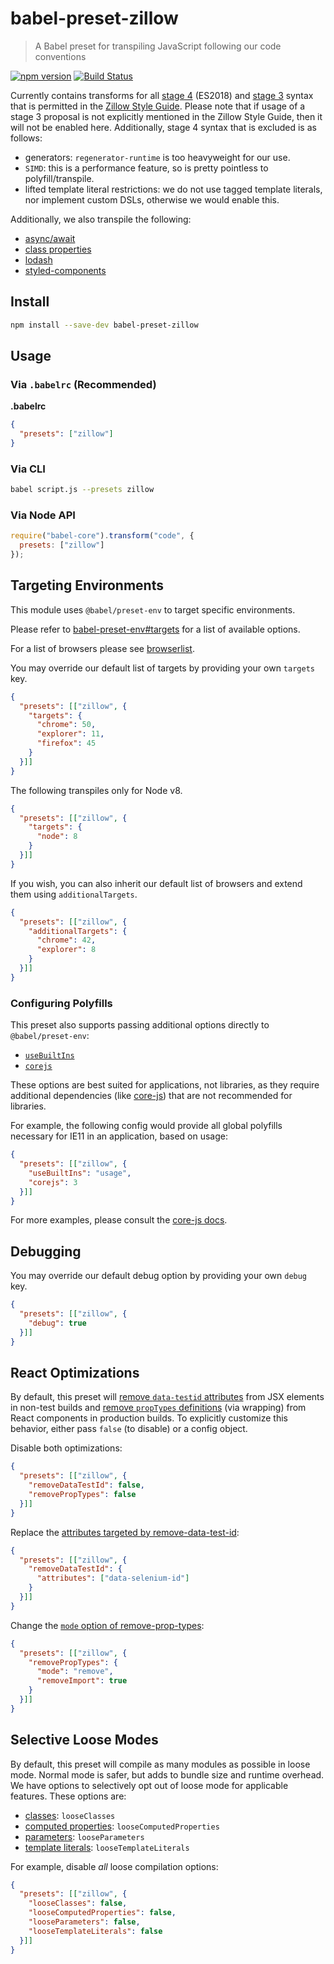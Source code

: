 # babel-preset-zillow

> A Babel preset for transpiling JavaScript following our code conventions

[![npm version](https://img.shields.io/npm/v/babel-preset-zillow.svg)](https://www.npmjs.com/package/babel-preset-zillow)
[![Build Status](https://travis-ci.org/zillow/javascript.svg?branch=latest)](https://travis-ci.org/zillow/javascript)

Currently contains transforms for all [stage 4](https://tc39.github.io/ecma262/) (ES2018) and [stage 3](https://github.com/tc39/proposals#active-proposals) syntax that is permitted in the [Zillow Style Guide](https://github.com/zillow/javascript). Please note that if usage of a stage 3 proposal is not explicitly mentioned in the Zillow Style Guide, then it will not be enabled here. Additionally, stage 4 syntax that is excluded is as follows:
  - generators: `regenerator-runtime` is too heavyweight for our use.
  - `SIMD`: this is a performance feature, so is pretty pointless to polyfill/transpile.
  - lifted template literal restrictions: we do not use tagged template literals, nor implement custom DSLs, otherwise we would enable this.

Additionally, we also transpile the following:
  - [async/await](https://www.npmjs.com/package/fast-async)
  - [class properties](https://www.npmjs.com/package/babel-plugin-transform-class-properties)
  - [lodash](https://www.npmjs.com/package/babel-plugin-lodash)
  - [styled-components](https://www.styled-components.com/docs/tooling#babel-plugin)

## Install

```sh
npm install --save-dev babel-preset-zillow
```

## Usage

### Via `.babelrc` (Recommended)

**.babelrc**

```json
{
  "presets": ["zillow"]
}
```

### Via CLI

```sh
babel script.js --presets zillow
```

### Via Node API

```javascript
require("babel-core").transform("code", {
  presets: ["zillow"]
});
```

## Targeting Environments

This module uses `@babel/preset-env` to target specific environments.

Please refer to [babel-preset-env#targets](https://babeljs.io/docs/en/babel-preset-env#targets) for a list of available options.

For a list of browsers please see [browserlist](https://github.com/ai/browserslist).

You may override our default list of targets by providing your own `targets` key.

```json
{
  "presets": [["zillow", {
    "targets": {
      "chrome": 50,
      "explorer": 11,
      "firefox": 45
    }
  }]]
}
```

The following transpiles only for Node v8.

```json
{
  "presets": [["zillow", {
    "targets": {
      "node": 8
    }
  }]]
}
```

If you wish, you can also inherit our default list of browsers and extend them using `additionalTargets`.

```json
{
  "presets": [["zillow", {
    "additionalTargets": {
      "chrome": 42,
      "explorer": 8
    }
  }]]
}
```

### Configuring Polyfills

This preset also supports passing additional options directly to `@babel/preset-env`:

- [`useBuiltIns`](https://babeljs.io/docs/en/babel-preset-env#usebuiltins)
- [`corejs`](https://babeljs.io/docs/en/babel-plugin-transform-runtime#corejs)

These options are best suited for applications, not libraries, as they require additional dependencies (like [core-js](https://www.npmjs.com/package/core-js)) that are not recommended for libraries.

For example, the following config would provide all global polyfills necessary for IE11 in an application, based on usage:

```json
{
  "presets": [["zillow", {
    "useBuiltIns": "usage",
    "corejs": 3
  }]]
}
```

For more examples, please consult the [core-js docs](https://github.com/zloirock/core-js#babelpreset-env).

## Debugging

You may override our default debug option by providing your own `debug` key.

```json
{
  "presets": [["zillow", {
    "debug": true
  }]]
}
```

## React Optimizations

By default, this preset will [remove `data-testid` attributes](https://github.com/coderas/babel-plugin-jsx-remove-data-test-id#readme) from JSX elements in non-test builds and [remove `propTypes` definitions](https://github.com/oliviertassinari/babel-plugin-transform-react-remove-prop-types#readme) (via wrapping) from React components in production builds. To explicitly customize this behavior, either pass `false` (to disable) or a config object.

Disable both optimizations:

```json
{
  "presets": [["zillow", {
    "removeDataTestId": false,
    "removePropTypes": false
  }]]
}
```

Replace the [attributes targeted by remove-data-test-id](https://github.com/coderas/babel-plugin-jsx-remove-data-test-id#define-custom-attribute-names):

```json
{
  "presets": [["zillow", {
    "removeDataTestId": {
      "attributes": ["data-selenium-id"]
    }
  }]]
}
```

Change the [`mode` option of remove-prop-types](https://github.com/oliviertassinari/babel-plugin-transform-react-remove-prop-types#mode):

```json
{
  "presets": [["zillow", {
    "removePropTypes": {
      "mode": "remove",
      "removeImport": true
    }
  }]]
}
```

## Selective Loose Modes

By default, this preset will compile as many modules as possible in loose mode. Normal mode is safer, but adds to bundle size and runtime overhead. We have options to selectively opt out of loose mode for applicable features. These options are:
  - [classes](https://babeljs.io/docs/en/babel-plugin-transform-classes#loose): `looseClasses`
  - [computed properties](https://babeljs.io/docs/en/babel-plugin-transform-computed-properties#loose): `looseComputedProperties`
  - [parameters](https://babeljs.io/docs/en/babel-plugin-transform-parameters#loose): `looseParameters`
  - [template literals](https://babeljs.io/docs/en/babel-plugin-transform-template-literals#loose): `looseTemplateLiterals`

For example, disable _all_ loose compilation options:

```json
{
  "presets": [["zillow", {
    "looseClasses": false,
    "looseComputedProperties": false,
    "looseParameters": false,
    "looseTemplateLiterals": false
  }]]
}
```
